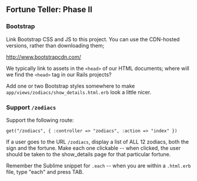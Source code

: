 ## Fortune Teller: Phase II

### Bootstrap

Link Bootstrap CSS and JS to this project. You can use the CDN-hosted versions, rather than downloading them;

http://www.bootstrapcdn.com/

We typically link to assets in the `<head>` of our HTML documents; where will we find the `<head>` tag in our Rails projects?

Add one or two Bootstrap styles somewhere to make `app/views/zodiacs/show_details.html.erb` look a little nicer.

### Support `/zodiacs`

Support the following route:

    get("/zodiacs", { :controller => "zodiacs", :action => "index" })

If a user goes to the URL `/zodiacs`, display a list of ALL 12 zodiacs, both the sign and the fortune. Make each one clickable -- when clicked, the user should be taken to the show_details page for that particular fortune.

Remember the Sublime snippet for `.each` -- when you are within a `.html.erb` file, type "each" and press TAB.
